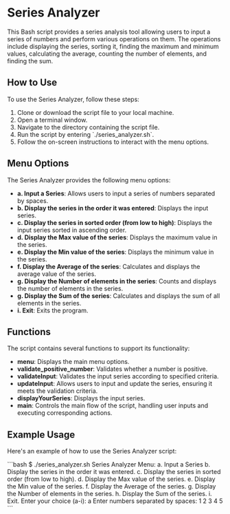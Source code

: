 # Series Analyzer

This Bash script provides a series analysis tool allowing users to input a series of numbers and perform various operations on them. The operations include displaying the series, sorting it, finding the maximum and minimum values, calculating the average, counting the number of elements, and finding the sum.

## How to Use

To use the Series Analyzer, follow these steps:

1. Clone or download the script file to your local machine.
2. Open a terminal window.
3. Navigate to the directory containing the script file.
4. Run the script by entering \`./series_analyzer.sh\`.
5. Follow the on-screen instructions to interact with the menu options.

## Menu Options

The Series Analyzer provides the following menu options:

- **a. Input a Series**: Allows users to input a series of numbers separated by spaces.
- **b. Display the series in the order it was entered**: Displays the input series.
- **c. Display the series in sorted order (from low to high)**: Displays the input series sorted in ascending order.
- **d. Display the Max value of the series**: Displays the maximum value in the series.
- **e. Display the Min value of the series**: Displays the minimum value in the series.
- **f. Display the Average of the series**: Calculates and displays the average value of the series.
- **g. Display the Number of elements in the series**: Counts and displays the number of elements in the series.
- **g. Display the Sum of the series**: Calculates and displays the sum of all elements in the series.
- **i. Exit**: Exits the program.

## Functions

The script contains several functions to support its functionality:

- **menu**: Displays the main menu options.
- **validate\_positive\_number**: Validates whether a number is positive.
- **validateInput**: Validates the input series according to specified criteria.
- **updateInput**: Allows users to input and update the series, ensuring it meets the validation criteria.
- **displayYourSeries**: Displays the input series.
- **main**: Controls the main flow of the script, handling user inputs and executing corresponding actions.

## Example Usage

Here's an example of how to use the Series Analyzer script:

\`\`\`bash
$ ./series_analyzer.sh
Series Analyzer Menu:
a. Input a Series
b. Display the series in the order it was entered.
c. Display the series in sorted order (from low to high).
d. Display the Max value of the series.
e. Display the Min value of the series.
f. Display the Average of the series.
g. Display the Number of elements in the series.
h. Display the Sum of the series.
i. Exit.
Enter your choice (a-i): a
Enter numbers separated by spaces: 1 2 3 4 5
\`\`\`
